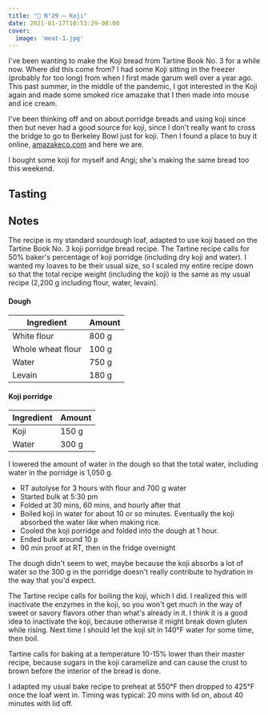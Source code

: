```yaml
---
title: "🍞 N°29 — Koji"
date: 2021-01-17T10:53:29-08:00
cover:
  image: 'meat-1.jpg'
---
```


I've been wanting to make the Koji bread from Tartine Book No. 3 for a while now. Where did this come from? I had some Koji sitting in the freezer (probably for too long) from when I first made garum well over a year ago. This past summer, in the middle of the pandemic, I got interested in the Koji again and made some smoked rice amazake that I then made into mouse and ice cream.

I've been thinking off and on about porridge breads and using koji since then but never had a good source for koji, since I don't really want to cross the bridge to go to Berkeley Bowl just for koji. Then I found a place to buy it online, [amazakeco.com](https://amazakeco.com/) and here we are.

I bought some koji for myself and Angi; she's making the same bread too this weekend.

## Tasting


## Notes

The recipe is my standard sourdough loaf, adapted to use koji based on the Tartine Book No. 3 koji porridge bread recipe. The Tartine recipe calls for 50% baker's percentage of koji porridge (including dry koji and water). I wanted my loaves to be their usual size, so I scaled my entire recipe down so that the total recipe weight (including the koji) is the same as my usual recipe (2,200 g including flour, water, levain).

#### Dough

| Ingredient        | Amount |
| ------------------|--------|
| White flour       | 800 g  |
| Whole wheat flour | 100 g  |
| Water             | 750 g  |
| Levain            | 180 g  |

#### Koji porridge

| Ingredient        | Amount |
| ------------------|--------|
| Koji              | 150 g  |
| Water             | 300 g  |	

I lowered the amount of water in the dough so that the total water, including water in the porridge is 1,050 g.

- RT autolyse for 3 hours with flour and 700 g water
- Started bulk at 5:30 pm
- Folded at 30 mins, 60 mins, and hourly after that
- Boiled koji in water for about 10 or so minutes. Eventually the koji absorbed the water like when making rice.
- Cooled the koji porridge and folded into the dough at 1 hour.
- Ended bulk around 10 p
- 90 min proof at RT, then in the fridge overnight

The dough didn't seem to wet, maybe because the koji absorbs a lot of water so the 300 g in the porridge doesn't really contribute to hydration in the way that you'd expect.

The Tartine recipe calls for boiling the koji, which I did. I realized this will inactivate the enzymes in the koji, so you won't get much in the way of sweet or savory flavors other than what's already in it. I think it is a good idea to inactivate the koji, because otherwise it might break down gluten while rising. Next time I should let the koji sit in 140°F water for some time, then boil.

Tartine calls for baking at a temperature 10-15% lower than their master recipe, because sugars in the koji caramelize and can cause the crust to brown before the interior of the bread is done.

I adapted my usual bake recipe to preheat at 550°F then dropped to 425°F once the loaf went in. Timing was typical: 20 mins with lid on, about 40 minutes with lid off.




